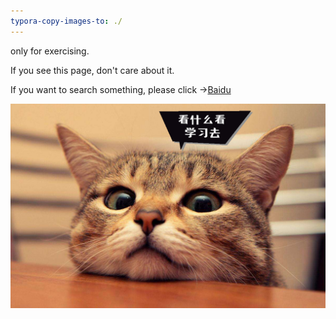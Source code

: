 ```yaml
---
typora-copy-images-to: ./
---
```


only for exercising.

If you see this page, don't care about it.



If you want to search something, please click ->[Baidu](https://www.baidu.com)

![cat](tig.jpg)
